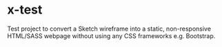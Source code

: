 # x-test

Test project to convert a Sketch wireframe into a static, non-responsive HTML/SASS webpage without using any CSS frameworks e.g. Bootstrap.